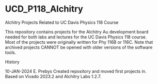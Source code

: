 # UCD_P118_Alchitry
Alchitry Projects Related to UC Davis Physics 118 Course

This repository contains projects for the Alchitry Au development board needed for both labs and lectures for the UC Davis Physics 118 course.  Most of the projects were originally written for Phy 116B or 116C.  Note that archived projects CANNOT be opened with older versions of the software tools.

History

10-JAN-2024  E. Prebys  Created repository and moved first projects in.  Based on Vivado 2023.2 and Alchitry Labs 1.2.7. 
